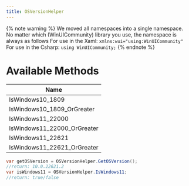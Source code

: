 ```yaml
---
title: OSVersionHelper
---
```


{% note warning %}
We moved all namespaces into a single namespace. No matter which (WinUICommunity) library you use, the namespace is always as follows
For use in the Xaml:
`xmlns:wui="using:WinUICommunity"`
For use in the Csharp:
`using WinUICommunity;`
{% endnote %}

# Available Methods

|Name|
|-|
|IsWindows10_1809|
|IsWindows10_1809_OrGreater|
|IsWindows11_22000|
|IsWindows11_22000_OrGreater|
|IsWindows11_22621|
|IsWindows11_22621_OrGreater|

```cs
var getOSVersion = OSVersionHelper.GetOSVersion();
//return: 10.0.22621.2
var isWindows11 = OSVersionHelper.IsWindows11;
//return: true/false
```